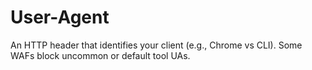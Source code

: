 # User-Agent

An HTTP header that identifies your client (e.g., Chrome vs CLI). Some WAFs block uncommon or default tool UAs.
